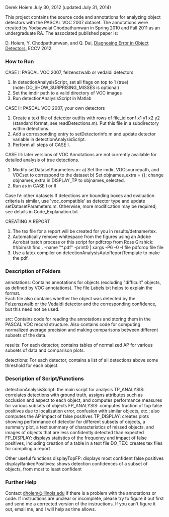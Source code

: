 Derek Hoiem
July 30, 2012 (updated July 31, 2014)

This project contains the source code and annotations for analyzing object
detectors with the PASCAL VOC 2007 dataset.  The annotations were created
by Yodsawalai Chodpathumwan in Spring 2010 and Fall 2011 as an undergraduate
RA.  The associated published paper is:

D. Hoiem, Y. Chodpathumwan, and Q. Dai, 
[Diagnosing Error in Object Detectors](http://dhoiem.web.engr.illinois.edu/publications/eccv2012_detanalysis_derek.pdf), ECCV 2012.


###  How to Run 

CASE I: PASCAL VOC 2007, felzenszwalb or vedaldi detectors
1) In detectionAnalysisScript, set all flags on top to 1 (true)  
    (note: DO_SHOW_SURPRISING_MISSES is optional)
2) Set the imdir path to a valid directory of VOC images
3) Run detectionAnalysisScript in Matlab

CASE II: PASCAL VOC 2007, your own detectors
1) Create a text file of detector outfits with rows of 
   file_id conf x1 y1 x2 y2 (standard format, see readDetections.m).
   Put this file in a subdirectory within detections.
2) Add a corresponding entry to setDetectorInfo.m and update detector variable in 
   detectionAnalysisScript.
3) Perform all steps of CASE I.

CASE III: later versions of VOC
Annotations are not currently available for detailed analysis of true detections.
1) Modify setDatasetParameters.m: 
   a) Set the imdir, VOCsourcepath, and VOCset to correspond to the dataset
   b) Set objnames_extra = {};  change objnames_extra in DISPLAY_TP to 
      objnames_selected.
2) Run as in CASE I or II

Case IV: other datasets
If detections are bounding boxes and evaluation criteria is similar, use 'voc_compatible'
as detector type and update setDatasetParameters.m.  Otherwise, more modification may be
required; see details in Code_Explanation.txt.  

CREATING A REPORT
1) The tex file for a report will be created for you in results/detname/tex.  
2) Automatically remove whitespace from the figures using an Adobe Acrobat 
   batch process or this script for pdfcrop from Ross Girshick:
      #!/bin/sh
      find . -name "*.pdf" -print0 | xargs -P6 -0 -I file pdfcrop file file
3) Use a latex compiler on detectionAnalysisAutoReportTemplate to make the pdf.


###  Description of Folders 

annotations: 
Contains annotations for objects (excluding "difficult" objects, as defined
by VOC annotations).  The file Labels.txt helps to explain the format.  
Each file also contains whether the object was detected by the Felzenszwalb
or the Vedaldi detector and the corresponding confidence, but this need not
be used.

src: 
Contains code for reading the annotations and storing them in the PASCAL VOC
record structure.  Also contains code for computing normalized average 
precision and making comparisons between different subsets of the data.

results: 
For each detector, contains tables of normalized AP for various subsets of 
data and comparison plots.

detections: 
For each detector, contains a list of all detections above some threshold
for each object.


###  Description of Script/Functions 

detectionAnalysisScript: the main script for analysis
  TP_ANALYSIS: correlates detections with ground truth, assigns attributes
               such as occlusion and aspect to each object, and computes
               performance measures for various subsets of objects
  FP_ANALYSIS: computes fraction of top false positives due to localization
               error, confusion with similar objects, etc.; also computes
               the AP impact of false positives
  TP_DISPLAY:  creates plots showing performance of detector for different
               subsets of objects, a summary plot, a text summary of 
               characteristics of missed objects, and images of objects
               that are less confidently detected than expected 
  FP_DISPLAY:  displays statistics of the frequency and impact of false 
               positives, including creation of a table in a text file
  DO_TEX:      creates tex files for compiling a report

Other useful functions
  displayTopFP: displays most confident false positives
  displayRankedPositives: shows detection confidences of a subset of objects, 
                          from most to least confident



###  Further Help 
Contact dhoiem@illinois.edu if there is a problem with the annotations or code.
If instructions are unclear or incomplete, please try to figure it out first and
send me a corrected version of the instructions.  If you can't figure it out,
email me, and I will help as time allows.
 


 

